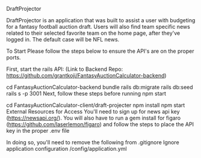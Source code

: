 DraftProjector

DraftProjector is an application that was built to assist a user with budgeting for a fantasy football auction draft. Users will also find team specific news related to their selected favorite team on the home page, after they've logged in. The default case will be NFL news.

To Start
Please follow the steps below to ensure the API's are on the proper ports.

First, start the rails API: (Link to Backend Repo: https://github.com/grantkoji/FantasyAuctionCalculator-backend)

cd FantasyAuctionCalculator-backend
bundle
rails db:migrate
rails db:seed
rails s -p 3001
Next, follow these steps before running npm start

cd FantasyAuctionCalculator-client/draft-projecter
npm install
npm start
External Resources for Access
You'll need to sign up for news api key (https://newsapi.org/). You will also have to run a gem install for figaro (https://github.com/laserlemon/figaro) and follow the steps to place the API key in the proper .env file

In doing so, you'll need to remove the following from .gitignore Ignore application configuration /config/application.yml
